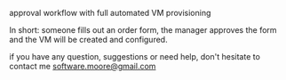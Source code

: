 approval workflow with full automated VM provisioning

In short: someone fills out an order form, the manager approves the form and the VM will be created and configured.


if you have any question, suggestions or need help, don't hesitate to contact me software.moore@gmail.com
